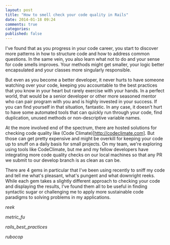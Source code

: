 ```yaml
---
layout: post
title: "How to smell check your code quality in Rails"
date: 2014-01-18 09:24
comments: true
categories: 
published: false
---
```

I've found that as you progress in your code career, you start to discover more patterns in how to structure code and how to address common questions. In the same vein, you also learn what not to do and your sense for code smells improves. Your methods might get smaller, your logic better encapsulated and your classes more singularly responsible.

But even as you become a better developer, it never hurts to have someone watching over your code, keeping you accountable to the best practices that you know in your heart but rarely exercise with your hands. In a perfect world, that would be a senior developer or other more seasoned mentor who can pair program with you and is highly invested in your success. If you can find yourself in that situation, fantastic. In any case, it doesn't hurt to have some automated tools that can quickly run through your code, find duplication, unused methods or non-descriptive variable names.

At the more involved end of the spectrum, there are hosted solutions for checking code quality like (Code Climate)[http://codeclimate.com]. But those can get pretty expensive and might be overkill for keeping your code up to snuff on a daily basis for small projects. On my team, we're exploring using tools like CodeClimate, but me and my fellow developers have integrating more code quality checks on our local machines so that any PR we submit to our develop branch is as clean as can be.

There are 4 gems in particular that I've been using recently to sniff my code and tell me what's pleasant, what's pungent and what downright reeks. While each gem takes a slightly different approach to checking your code and displaying the results, I've found them all to be useful in finding syntactic sugar or challenging me to apply more sustainable code paradigms to solving problems in my applications.

*reek*

*metric_fu*

*rails_best_practices*

*rubocop*
